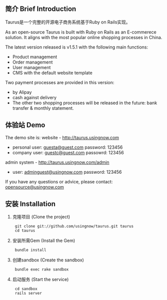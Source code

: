 简介 Brief Introduction
-------

Taurus是一个完整的开源电子商务系统基于Ruby on Rails实现。

As an open-source Taurus is built with Ruby on Rails as an E-commerece solution.
It aligns with the most popular online shopping processes in China.

The latest version released is v1.5.1 with the following main functions:
- Product management
- Order management
- User management
- CMS with the default website template

Two payment processes are provided in this version:
- by Alipay
- cash against delivery
- The other two shopping processes will be released in the future: bank transfer & monthly statement.

体验站 Demo
-------------

The demo site is:
website - http://taurus.usingnow.com
- personal user: guesta@guest.com password: 123456
- company user: guestc@guest.com passowrd: 123456

admin system - http://taurus.usingnow.com/admin
- user: adminguest@usingnow.com password: 123456

If you have any questions or advice, please contact: 
opensource@usingnow.com



安装 Installation
------------

1. 克隆项目 (Clone the project)

        git clone git://github.com/usingnow/taurus.git taurus
        cd taurus

2. 安装所需Gem (Install the Gem)

        bundle install

3. 创建sandbox (Create the sandbox)

        bundle exec rake sandbox

6. 启动服务 (Start the service)

        cd sandbox
        rails server